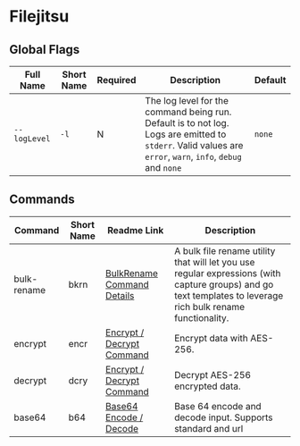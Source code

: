# Filejitsu

## Global Flags

| Full Name | Short Name | Required | Description | Default |
|-----|-----|-----|-----|-----|
| `--logLevel` | `-l` | N | The log level for the command being run. Default is to not log. Logs are emitted to `stderr`. Valid values are `error`, `warn`, `info`, `debug` and `none` | `none` |

## Commands

|Command|Short Name|Readme Link|Description|
|-----|-----|-----|-----|
|bulk-rename|bkrn|[BulkRename Command Details](./cmd/BULKRENAME.md)|A bulk file rename utility that will let you use regular expressions (with capture groups) and go text templates to leverage rich bulk rename functionality.|
|encrypt|encr|[Encrypt / Decrypt Command](./cmd/ENCRYPT_DECRYPT.md)|Encrypt data with AES-256.|
|decrypt|dcry|[Encrypt / Decrypt Command](./cmd/ENCRYPT_DECRYPT.md)|Decrypt AES-256 encrypted data.|
|base64|b64|[Base64 Encode / Decode](./cmd/BASE64.md)|Base 64 encode and decode input. Supports standard and url |
